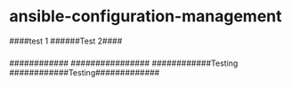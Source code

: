# ansible-configuration-management

####test 1
######Test 2####
#####
############
################
############Testing
############Testing#############
